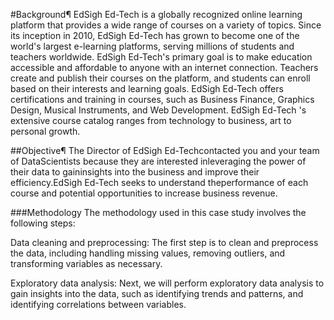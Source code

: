 #Background¶
EdSigh Ed-Tech is a globally recognized online learning platform that provides a wide range of courses on a variety of topics. Since its inception in 2010, EdSigh Ed-Tech has grown to become one of the world's largest e-learning platforms, serving millions of students and teachers worldwide. EdSigh Ed-Tech's primary goal is to make education accessible and affordable to anyone with an internet connection. Teachers create and publish their courses on the platform, and students can enroll based on their interests and learning goals. EdSigh Ed-Tech offers certifications and training in courses, such as Business Finance, Graphics Design, Musical Instruments, and Web Development. EdSigh Ed-Tech 's extensive course catalog ranges from technology to business, art to personal growth.

##Objective¶
The Director of EdSigh Ed-Techcontacted you and your team of DataScientists because they are interested inleveraging the power of their data to gaininsights into the business and improve their efficiency.EdSigh Ed-Tech seeks to understand theperformance of each course and potential opportunities to increase business revenue.

###Methodology
The methodology used in this case study involves the following steps:

Data cleaning and preprocessing: The first step is to clean and preprocess the data, including handling missing values, removing outliers, and transforming variables as necessary.

Exploratory data analysis: Next, we will perform exploratory data analysis to gain insights into the data, such as identifying trends and patterns, and identifying correlations between variables.
